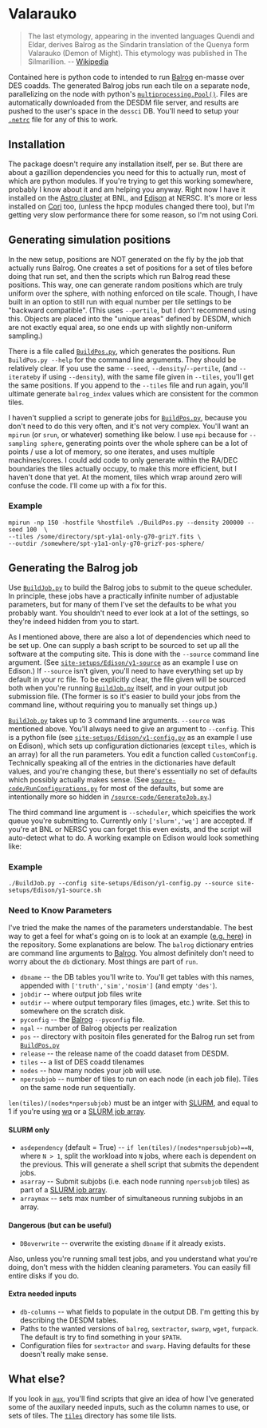 # Valarauko 

> The last etymology, appearing in the invented languages Quendi and Eldar, derives Balrog as the Sindarin translation of the Quenya form Valarauko (Demon of Might). 
> This etymology was published in The Silmarillion. -- [Wikipedia](https://en.wikipedia.org/wiki/Balrog)

Contained here is python code to intended to run [Balrog](https://github.com/emhuff/Balrog) en-masse over DES coadds.
The generated Balrog jobs run each tile on a separate node, 
parallelizing on the node with python's [`multiprocessing.Pool()`](https://docs.python.org/2/library/multiprocessing.html#module-multiprocessing.pool).
Files are automatically downloaded from the DESDM file server, and results are pushed to the user's space in the `dessci` DB. 
You'll need to setup your [`.netrc`](https://github.com/esheldon/desdb#access-to-servers) file for any of this to work.

## Installation

The package doesn't require any installation itself, per se. But there are about a gazillion dependencies you need for this to actually run,
most of which are python modules. If you're trying to get this working somewhere, probably I know about it and am helping you anyway.
Right now I have it installed on the [Astro cluster](https://wiki.bnl.gov/astro/index.php/Computing) at BNL, 
and [Edison](http://www.nersc.gov/users/computational-systems/edison/) at NERSC.
It's more or less installed on [Cori](http://www.nersc.gov/users/computational-systems/cori/) too, 
(unless the hpcp modules changed there too), but I'm getting very slow performance there for some reason,
so I'm not using Cori.


## Generating simulation positions

In the new setup, positions are NOT generated on the fly by the job that actually runs Balrog.
One creates a set of positions for a set of tiles before doing that run set,
and then the scripts which run Balrog read these positions.
This way, one can generate random positions which are truly uniform over the sphere, with nothing enforced on tile scale.
Though, I have built in an option to still run with equal number per tile settings to be "backward compatible".
(This uses `--pertile`, but I don't recommend using this. Objects are placed into the "unique areas" defined by DESDM,
which are not exactly equal area, so one ends up with slightly non-uniform sampling.)

There is a file called [`BuildPos.py`](https://github.com/suchyta1/BalrogMPI/blob/master/BuildPos.py), which generates the positions.
Run `BuildPos.py --help` for the command line arguments. They should be relatively clear.
If you use the same `--seed`, `--density`/`--pertile`, (and `--iterateby` if using `--density`),
with the same file given in `--tiles`, you'll get the same positions. 
If you append to the `--tiles` file and run again, you'll ultimate generate `balrog_index` values which are consistent for the common tiles.

I haven't supplied a script to generate jobs for [`BuildPos.py`](https://github.com/suchyta1/BalrogMPI/blob/master/BuildPos.py), 
because you don't need to do this very often, and it's not very complex. You'll want an `mpirun` (or `srun`, or whatever) something like below.
I use `mpi` because for `--sampling sphere`, generating points over the whole sphere can be a lot of points / use a lot of memory, 
so one iterates, and uses multiple machines/cores.
I could add code to only generate within the RA/DEC boundaries the tiles actually occupy, to make this more efficient, but I haven't done that yet.
At the moment, tiles which wrap around zero will confuse the code. I'll come up with a fix for this.

### Example

```
mpirun -np 150 -hostfile %hostfile% ./BuildPos.py --density 200000 --seed 100  \
--tiles /some/directory/spt-y1a1-only-g70-grizY.fits \
--outdir /somewhere/spt-y1a1-only-g70-grizY-pos-sphere/
```

## Generating the Balrog job

Use [`BuildJob.py`](https://github.com/suchyta1/BalrogMPI/blob/master/BuildJob.py) to build the Balrog jobs to submit to the queue scheduler.
In principle, these jobs have a practically infinite number of adjustable parameters, but for many of them I've set the defaults to be what you probably want.
You shouldn't need to ever look at a lot of the settings, so they're indeed hidden from you to start.

As I mentioned above, there are also a lot of dependencies which need to be set up. 
One can supply a bash script to be sourced to set up all the software at the computing site.
This is done with the `--source` command line argument.
(See [`site-setups/Edison/y1-source`](https://github.com/suchyta1/BalrogMPI/blob/master/site-setups/Edison/y1-source.sh) as an example I use on Edison.)
If `--source` isn't given, you'll need to have everything set up by default in your rc file.
To be explicitly clear, the file given will be sourced both when  you're running [`BuildJob.py`](https://github.com/suchyta1/BalrogMPI/blob/master/BuildJob.py) itself,
and in your output job submission file. (The former is so it's easier to build your jobs from the command line, without requiring you to manually set things up.)

[`BuildJob.py`](https://github.com/suchyta1/BalrogMPI/blob/master/BuildJob.py) takes up to 3 command line arguments.
`--source` was mentioned above.
You'll always need to give an argument to `--config`. This is a python file 
(see [`site-setups/Edison/y1-config.py`](https://github.com/suchyta1/BalrogMPI/blob/master/site-setups/Edison/y1-config.py) as an example I use on Edison), 
which sets up configuration dictionaries (except `tiles`, which is an array) for all the run parameters. You edit a function called `CustomConfig`.
Technically speaking all of the entries in the dictionaries have default values, and you're changing these,
but there's essentially no set of defaults which possibly actually makes sense.
(See [`source-code/RunConfigurations.py`](https://github.com/suchyta1/BalrogMPI/blob/master/source-code/RunConfigurations.py) for most of the defaults,
but some are intentionally more so hidden in [`/source-code/GenerateJob.py`](https://github.com/suchyta1/BalrogMPI/blob/master/source-code/GenerateJob.py).)

The third command line argument is `--scheduler`, which speicifies the work queue you're submitting to. 
Currently only `['slurm','wq']` are accepted. 
If you're at BNL or NERSC you can forget this even exists, and the script will auto-detect what to do.
A working example on Edison would look something like:

### Example

```
./BuildJob.py --config site-setups/Edison/y1-config.py --source site-setups/Edison/y1-source.sh
```

### Need to Know Parameters

I've tried the make the names of the parameters understandable. The best way to get a feel for what's going on is to 
look at an example ([e.g. here](https://github.com/suchyta1/BalrogMPI/blob/master/site-setups/Edison/y1-config.py)) in the repository.
Some explanations are below. The `balrog` dictionary entries are command line arguments to [Balrog](https://github.com/emhuff/Balrog).
You almost definitely don't need to worry about the `db` dictionary. Most things are part of `run`.

* `dbname` -- the DB tables you'll write to. You'll get tables with this names, appended with `['truth','sim','nosim']` (and empty `'des'`).
* `jobdir` -- where output job files write
* `outdir` -- where output temporary files (images, etc.) write. Set this to somewhere on the scratch disk.
* `pyconfig` -- the [Balrog](https://github.com/emhuff/Balrog) `--pyconfig` file.
* `ngal` -- number of Balrog objects per realization
* `pos` -- directory with positoin files generated for the Balrog run set from [`BuildPos.py`](https://github.com/suchyta1/BalrogMPI/blob/master/BuildPos.py)
* `release` -- the release name of the coadd dataset from DESDM.
* `tiles` -- a list of DES coadd tilenames
* `nodes` -- how many nodes your job will use.
* `npersubjob` -- number of tiles to run on each node (in each job file). Tiles on the same node run sequentially.

`len(tiles)/(nodes*npersubjob)` must be an intger with [SLURM](http://slurm.schedmd.com/documentation.html), and equal to 1 if you're using [wq](https://github.com/esheldon/wq)
or a [SLURM job array](http://slurm.schedmd.com/job_array.html).

#### SLURM only

* `asdependency` (default = True) -- `if len(tiles)/(nodes*npersubjob)==N`, where `N > 1`, split the workload into `N` jobs, where each is dependent on the previous. 
This will generate a shell script that submits the dependent jobs.
* `asarray` -- Submit subjobs (i.e. each node running `npersubjob` tiles) as part of a [SLURM job array](http://slurm.schedmd.com/job_array.html). 
* `arraymax` -- sets max number of simultaneous running subjobs in an array.

#### Dangerous (but can be useful)

* `DBoverwrite` -- overwrite the existing `dbname` if it already exists.

Also, unless you're running small test jobs, and you understand what you're doing, don't mess with the hidden cleaning parameters. 
You can easily fill entire disks if you do.

#### Extra needed inputs

* `db-columns` -- what fields to populate in the output DB. I'm getting this by describing the DESDM tables.
* Paths to the wanted versions of `balrog`, `sextractor`, `swarp`, `wget`, `funpack`. The default is try to find something in your `$PATH`.
* Configuration files for `sextractor` and `swarp`. Having defaults for these doesn't really make sense.


## What else?

If you look in [`aux`](https://github.com/suchyta1/Valarauko/tree/master/aux), you'll find
scripts that give an idea of how I've generated some of the auxilary needed inputs, such as the column names to use, or sets of tiles.
The [`tiles`](https://github.com/suchyta1/Valarauko/tree/master/tiles) directory has some tile lists.
